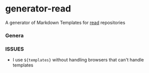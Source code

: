 # generator-read
A generator of Markdown Templates for [read](https://www.github.com/peterbsmith2/read) repositories

### Genera

### ISSUES
- I use `${templates}` without handling browsers that can't handle templates
